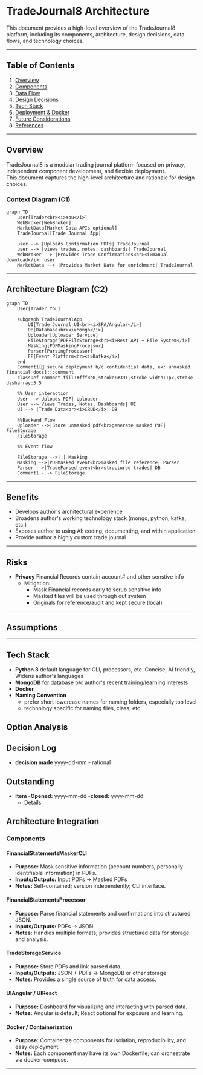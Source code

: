 # TradeJournal8 Architecture

This document provides a high-level overview of the TradeJournal8 platform, including its components, architecture, design decisions, data flows, and technology choices.

---

## Table of Contents

1. [Overview](#overview)
2. [Components](#components)
3. [Data Flow](#data-flow)
4. [Design Decisions](#design-decisions)
5. [Tech Stack](#tech-stack)
6. [Deployment & Docker](#deployment--docker)
7. [Future Considerations](#future-considerations)
8. [References](#references)

---

## Overview

TradeJournal8 is a modular trading journal platform focused on privacy, independent component development, and flexible deployment.  
This document captures the high-level architecture and rationale for design choices.

### Context Diagram (C1)
```mermaid
graph TD
    user[Trader<br><i>You</i>]
    WebBroker[WebBroker]
    MarketData[Market Data APIs optional]
    TradeJournal[Trade Journal App]

    user --> |Uploads Confirmation PDFs| TradeJournal
    user --> |views trades, notes, dashboards| TradeJournal
    WebBroker --> |Provides Trade Confirmations<br><i>manual download</i>| user
    MarketData --> |Provides Market Data for enrichment| TradeJournal
```

---

## Architecture Diagram (C2)
```mermaid
graph TD
    User[Trader You]

    subgraph TradeJournalApp
        UI[Trade Journal UI<br><i>SPA/Angular</i>]
        DB[Database<br><i>Mongo</i>]
        Uploader[Uploader Service]
        FileStorage[PDFFileStorage<br><i>Rest API + File System</i>]
        Masking[PDFMaskingProcessor]
        Parser[ParsingProcessor]
        EP[Event Platform<br><i>Kafka</i>]
    end
    Comment1[💬 secure deployment b/c confidential data, ex: unmasked financial docs]:::comment
    classDef comment fill:#fff8b0,stroke:#391,stroke-width:1px,stroke-dasharray:5 5

    %% User interaction
    User -->|Uploads PDF| Uploader
    User -->|Views Trades, Notes, Dashboards| UI
    UI --> |Trade Data<br><i>CRUD</i>| DB

    %%Backend Flow
    Uploader -->|Store unmasked pdf<br>generate masked PDF| FileStorage
    FileStorage

    %% Event flow
    
    FileStorage -->| | Masking
    Masking -->|PDFMasked event<br>masked file reference| Parser
    Parser -->|TradeParsed event<br>structured trades| DB
    Comment1 -.-> FileStorage

```

---
## Benefits
- Develops author's architectural experience
- Broadens author's working technology stack (mongo, python, kafka, etc.)
- Exposes author to using AI: coding, documenting, and within application
- Provide author a highly custom trade journal


---
## Risks
- **Privacy** Financial Records contain account# and other senstive info
    - Mitigation: 
        - Mask Financial records early to scrub sensitive info
        - Masked files will be used through out system
        - Originals for reference/audit and kept secure (local) 

---
## Assumptions

---
## Tech Stack
- **Python 3** default language for CLI, processors, etc. Concise, AI friendly, Widens author's languages
- **MongoDB** for database b/c author's recent training/learning interests
- **Docker**
- **Naming Convention** 
    - prefer short lowercase names for naming folders, especially top level
    - technology specific for naming files, class, etc.

## Option Analysis

## Decision Log
- **decision made** yyyy-dd-mm -  rational

## Outstanding
- **Item**
    -**Opened:** yyyy-mm-dd
    -**closed:** yyyy-mm-dd
    - Details
## Architecture Integration 
### Components
#### FinancialStatementsMaskerCLI
- **Purpose:** Mask sensitive information (account numbers, personally identifiable information) in PDFs.
- **Inputs/Outputs:** Input PDFs → Masked PDFs
- **Notes:** Self-contained; version independently; CLI interface.

#### FinancialStatementsProcessor
- **Purpose:** Parse financial statements and confirmations into structured JSON.
- **Inputs/Outputs:** PDFs → JSON
- **Notes:** Handles multiple formats; provides structured data for storage and analysis.

#### TradeStorageService
- **Purpose:** Store PDFs and link parsed data.
- **Inputs/Outputs:** JSON + PDFs → MongoDB or other storage
- **Notes:** Provides a single source of truth for data access.

#### UIAngular / UIReact
- **Purpose:** Dashboard for visualizing and interacting with parsed data.
- **Notes:** Angular is default; React optional for exposure and learning.

#### Docker / Containerization
- **Purpose:** Containerize components for isolation, reproducibility, and easy deployment.
- **Notes:** Each component may have its own Dockerfile; can orchestrate via docker-compose.

---

